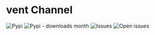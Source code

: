 # vent Channel

![Pypi](https://img.shields.io/pypi/v/event_channel.svg)
![Pypi - downloads month](https://img.shields.io/pypi/dm/event_channel.svg)
![Issues](https://img.shields.io/github/issues/:mandrewcito/:event_channel.svg)
![Open issues](https://img.shields.io/github/issues-raw/:mandrewcito/:event_channel.svg)

